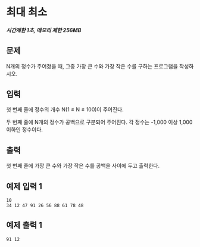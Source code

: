 # 최대 최소

##### 시간제한 1초, 메모리 제한 256MB

## 문제

N개의 정수가 주어졌을 때, 그중 가장 큰 수와 가장 작은 수를 구하는 프로그램을 작성하시오.



## 입력

첫 번째 줄에 정수의 개수 N(1 ≤ N ≤ 100)이 주어진다.

두 번째 줄에 N개의 정수가 공백으로 구분되어 주어진다. 각 정수는 -1,000 이상 1,000 이하인 정수이다.



## 출력

첫 번째 줄에 가장 큰 수와 가장 작은 수를 공백을 사이에 두고 출력한다.



## 예제 입력 1

```
10
34 12 47 91 26 56 88 61 78 48
```



## 예제 출력 1

```
91 12
```


